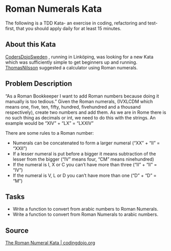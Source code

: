 # Roman Numerals Kata
The following is a TDD Kata- an exercise in coding, refactoring and
test-first, that you should apply daily for at least 15 minutes.

## About this Kata
[CodersDojoSweden](http://codingdojo.org/dojo/CodersDojoSweden) ,
running in Linköping, was looking for a new Kata which was sufficiently
simple to get beginners up and running.
[ThomasNilsson](http://codingdojo.org/people/ThomasNilsson)
suggested a calculator using Roman numerals.

## Problem Description

“As a Roman Bookkeeper I want to add Roman numbers because doing it
manually is too tedious.” Given the Roman numerals,
(IVXLCDM which means one, five, ten, fifty, hundred, fivehundred and a
thousand respectively), create two numbers and add them. As we are in
Rome there is no such thing as decimals or int, we need to do this with
the strings. An example would be “XIV” + “LX” = “LXXIV”

There are some rules to a Roman number:

- Numerals can be concatenated to form a larger numeral (“XX” + “II” = “XXII”)
- If a lesser numeral is put before a bigger it means subtraction of the lesser from the bigger (“IV” means four, “CM” means ninehundred)
- If the numeral is I, X or C you can’t have more than three (“II” + “II” = “IV”)
- If the numeral is V, L or D you can’t have more than one (“D” + “D” = “M”)

## Tasks
- Write a function to convert from arabic numbers to Roman Numerals.
- Write a function to convert from Roman Numerals to arabic numbers.

## Source
[The Roman Numeral Kata | codingdojo.org](http://codingdojo.org/kata/RomanCalculator/)